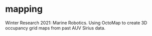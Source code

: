 # mapping
Winter Research 2021: Marine Robotics. Using OctoMap to create 3D occupancy grid maps from past AUV Sirius data.
